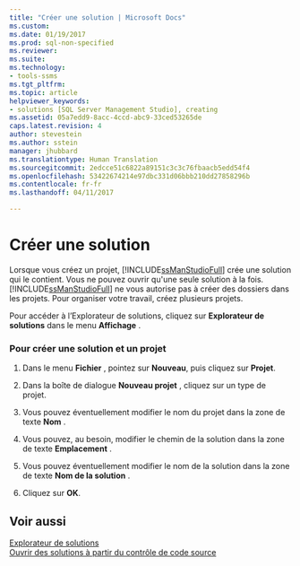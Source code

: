 ```yaml
---
title: "Créer une solution | Microsoft Docs"
ms.custom: 
ms.date: 01/19/2017
ms.prod: sql-non-specified
ms.reviewer: 
ms.suite: 
ms.technology:
- tools-ssms
ms.tgt_pltfrm: 
ms.topic: article
helpviewer_keywords:
- solutions [SQL Server Management Studio], creating
ms.assetid: 05a7edd9-8acc-4ccd-abc9-33ced53265de
caps.latest.revision: 4
author: stevestein
ms.author: sstein
manager: jhubbard
ms.translationtype: Human Translation
ms.sourcegitcommit: 2edcce51c6822a89151c3c3c76fbaacb5edd54f4
ms.openlocfilehash: 53422674214e97dbc331d06bbb210dd27858296b
ms.contentlocale: fr-fr
ms.lasthandoff: 04/11/2017

---
```

# <a name="create-a-new-solution"></a>Créer une solution
Lorsque vous créez un projet, [!INCLUDE[ssManStudioFull](../../includes/ssmanstudiofull_md.md)] crée une solution qui le contient. Vous ne pouvez ouvrir qu'une seule solution à la fois. [!INCLUDE[ssManStudioFull](../../includes/ssmanstudiofull_md.md)] ne vous autorise pas à créer des dossiers dans les projets. Pour organiser votre travail, créez plusieurs projets.  
  
Pour accéder à l’Explorateur de solutions, cliquez sur **Explorateur de solutions** dans le menu **Affichage** .  
  
### <a name="to-create-a-new-solution-and-project"></a>Pour créer une solution et un projet  
  
1.  Dans le menu **Fichier** , pointez sur **Nouveau**, puis cliquez sur **Projet**.  
  
2.  Dans la boîte de dialogue **Nouveau projet** , cliquez sur un type de projet.  
  
3.  Vous pouvez éventuellement modifier le nom du projet dans la zone de texte **Nom** .  
  
4.  Vous pouvez, au besoin, modifier le chemin de la solution dans la zone de texte **Emplacement** .  
  
5.  Vous pouvez éventuellement modifier le nom de la solution dans la zone de texte **Nom de la solution** .  
  
6.  Cliquez sur **OK**.  
  
## <a name="see-also"></a>Voir aussi  
[Explorateur de solutions](../../ssms/solution/solution-explorer.md)  
[Ouvrir des solutions à partir du contrôle de code source](https://msdn.microsoft.com/en-us/library/ms174216.aspx)  
  

